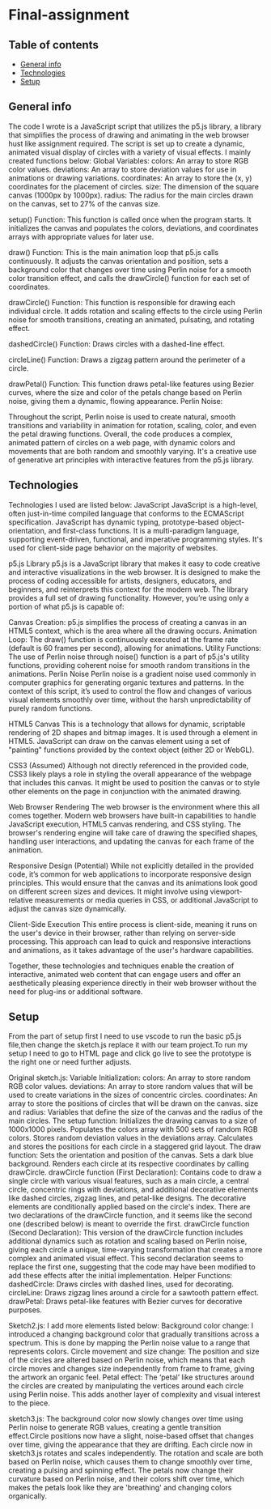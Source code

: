 # Final-assignment
## Table of contents
* [General info](#general-info)
* [Technologies](#technologies)
* [Setup](#setup)
## General info
The code I wrote is a JavaScript script that utilizes the p5.js library, a library that simplifies the process of drawing and animating in the web browser hust like assignment required. The script is set up to create a dynamic, animated visual display of circles with a variety of visual effects. I mainly created functions below:
Global Variables:
colors: An array to store RGB color values.
deviations: An array to store deviation values for use in animations or drawing variations.
coordinates: An array to store the (x, y) coordinates for the placement of circles.
size: The dimension of the square canvas (1000px by 1000px).
radius: The radius for the main circles drawn on the canvas, set to 27% of the canvas size.

setup() Function:
This function is called once when the program starts. It initializes the canvas and populates the colors, deviations, and coordinates arrays with appropriate values for later use.

draw() Function:
This is the main animation loop that p5.js calls continuously. It adjusts the canvas orientation and position, sets a background color that changes over time using Perlin noise for a smooth color transition effect, and calls the drawCircle() function for each set of coordinates.

drawCircle() Function:
This function is responsible for drawing each individual circle. It adds rotation and scaling effects to the circle using Perlin noise for smooth transitions, creating an animated, pulsating, and rotating effect.

dashedCircle() Function:
Draws circles with a dashed-line effect.

circleLine() Function:
Draws a zigzag pattern around the perimeter of a circle.

drawPetal() Function:
This function draws petal-like features using Bezier curves, where the size and color of the petals change based on Perlin noise, giving them a dynamic, flowing appearance.
Perlin Noise:

Throughout the script, Perlin noise is used to create natural, smooth transitions and variability in animation for rotation, scaling, color, and even the petal drawing functions.
Overall, the code produces a complex, animated pattern of circles on a web page, with dynamic colors and movements that are both random and smoothly varying. It's a creative use of generative art principles with interactive features from the p5.js library.

## Technologies
Technologies I used are listed below:
JavaScript
JavaScript is a high-level, often just-in-time compiled language that conforms to the ECMAScript specification. JavaScript has dynamic typing, prototype-based object-orientation, and first-class functions. It is a multi-paradigm language, supporting event-driven, functional, and imperative programming styles. It's used for client-side page behavior on the majority of websites.

p5.js Library
p5.js is a JavaScript library that makes it easy to code creative and interactive visualizations in the web browser. It is designed to make the process of coding accessible for artists, designers, educators, and beginners, and reinterprets this context for the modern web. The library provides a full set of drawing functionality. However, you’re using only a portion of what p5.js is capable of:

Canvas Creation: p5.js simplifies the process of creating a canvas in an HTML5 context, which is the area where all the drawing occurs.
Animation Loop: The draw() function is continuously executed at the frame rate (default is 60 frames per second), allowing for animations.
Utility Functions: The use of Perlin noise through noise() function is a part of p5.js's utility functions, providing coherent noise for smooth random transitions in the animations.
Perlin Noise
Perlin noise is a gradient noise used commonly in computer graphics for generating organic textures and patterns. In the context of this script, it’s used to control the flow and changes of various visual elements smoothly over time, without the harsh unpredictability of purely random functions.

HTML5 Canvas
This is a technology that allows for dynamic, scriptable rendering of 2D shapes and bitmap images. It is used through a <canvas> element in HTML5. JavaScript can draw on the canvas element using a set of "painting" functions provided by the context object (either 2D or WebGL).

CSS3 (Assumed)
Although not directly referenced in the provided code, CSS3 likely plays a role in styling the overall appearance of the webpage that includes this canvas. It might be used to position the canvas or to style other elements on the page in conjunction with the animated drawing.

Web Browser Rendering
The web browser is the environment where this all comes together. Modern web browsers have built-in capabilities to handle JavaScript execution, HTML5 canvas rendering, and CSS styling. The browser's rendering engine will take care of drawing the specified shapes, handling user interactions, and updating the canvas for each frame of the animation.

Responsive Design (Potential)
While not explicitly detailed in the provided code, it’s common for web applications to incorporate responsive design principles. This would ensure that the canvas and its animations look good on different screen sizes and devices. It might involve using viewport-relative measurements or media queries in CSS, or additional JavaScript to adjust the canvas size dynamically.

Client-Side Execution
This entire process is client-side, meaning it runs on the user's device in their browser, rather than relying on server-side processing. This approach can lead to quick and responsive interactions and animations, as it takes advantage of the user's hardware capabilities.

Together, these technologies and techniques enable the creation of interactive, animated web content that can engage users and offer an aesthetically pleasing experience directly in their web browser without the need for plug-ins or additional software.

## Setup
From the part of setup first I need to use vscode to run the basic p5.js file,then change the sketch.js replace it with our team project.To run my setup I need to go to HTML page and click go live to see the prototype is the right one or need further adjusts.

Original sketch.js:
Variable Initialization:
colors: An array to store random RGB color values.
deviations: An array to store random values that will be used to create variations in the sizes of concentric circles.
coordinates: An array to store the positions of circles that will be drawn on the canvas.
size and radius: Variables that define the size of the canvas and the radius of the main circles.
The setup function:
Initializes the drawing canvas to a size of 1000x1000 pixels.
Populates the colors array with 500 sets of random RGB colors.
Stores random deviation values in the deviations array.
Calculates and stores the positions for each circle in a staggered grid layout.
The draw function:
Sets the orientation and position of the canvas.
Sets a dark blue background.
Renders each circle at its respective coordinates by calling drawCircle.
drawCircle function (First Declaration):
Contains code to draw a single circle with various visual features, such as a main circle, a central circle, concentric rings with deviations, and additional decorative elements like dashed circles, zigzag lines, and petal-like designs. The decorative elements are conditionally applied based on the circle's index.
There are two declarations of the drawCircle function, and it seems like the second one (described below) is meant to override the first.
drawCircle function (Second Declaration):
This version of the drawCircle function includes additional dynamics such as rotation and scaling based on Perlin noise, giving each circle a unique, time-varying transformation that creates a more complex and animated visual effect.
This second declaration seems to replace the first one, suggesting that the code may have been modified to add these effects after the initial implementation.
Helper Functions:
dashedCircle: Draws circles with dashed lines, used for decorating.
circleLine: Draws zigzag lines around a circle for a sawtooth pattern effect.
drawPetal: Draws petal-like features with Bezier curves for decorative purposes.

Sketch2.js:
I add more elements listed below:
Background color change: I introduced a changing background color that gradually transitions across a spectrum. This is done by mapping the Perlin noise value to a range that represents colors.
Circle movement and size change: The position and size of the circles are altered based on Perlin noise, which means that each circle moves and changes size independently from frame to frame, giving the artwork an organic feel.
Petal effect: The ‘petal’ like structures around the circles are created by manipulating the vertices around each circle using Perlin noise. This adds another layer of complexity and visual interest to the piece.

sketch3.js:
The background color now slowly changes over time using Perlin noise to generate RGB values, creating a gentle transition effect.Circle positions now have a slight, noise-based offset that changes over time, giving the appearance that they are drifting. Each circle now in sketch3.js rotates and scales independently. The rotation and scale are both based on Perlin noise, which causes them to change smoothly over time, creating a pulsing and spinning effect.
The petals now change their curvature based on Perlin noise, and their colors shift over time, which makes the petals look like they are 'breathing' and changing colors organically.
